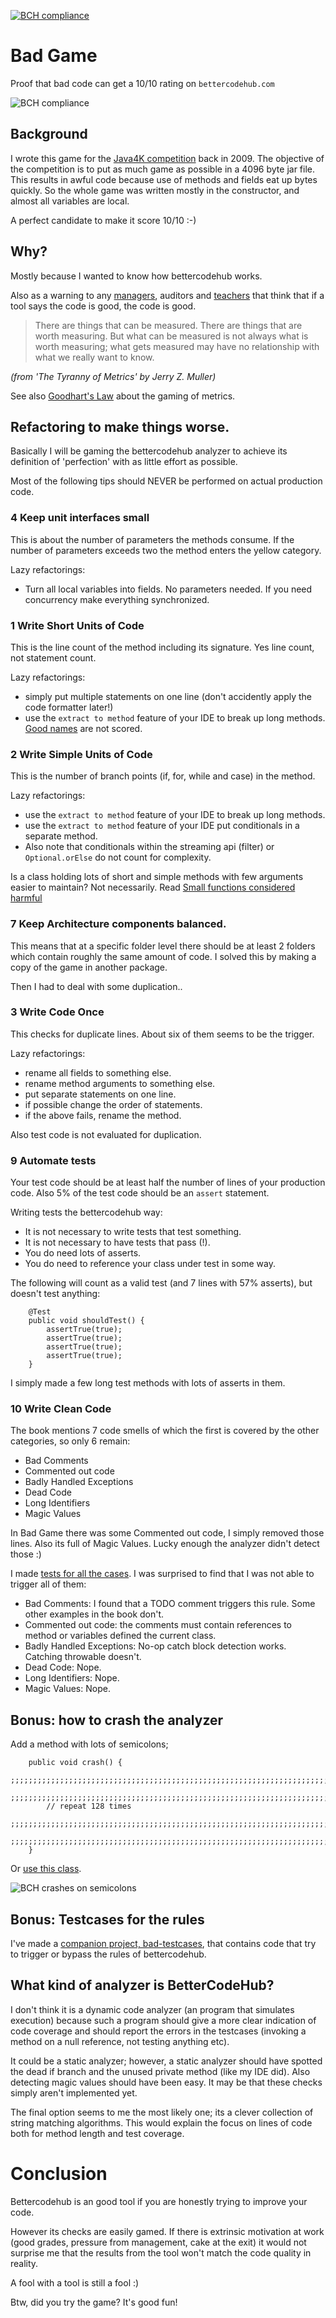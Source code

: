 [![BCH compliance](https://bettercodehub.com/edge/badge/xanathar-the-beholder/bad-game?branch=master)](https://bettercodehub.com/)

# Bad Game

Proof that bad code can get a 10/10 rating on `bettercodehub.com`

![BCH compliance](./bettercodehub-20180908.png)

## Background

I wrote this game for the [Java4K competition](http://www.java4k.com/index.php?action=games&method=view&gid=216) back in 2009. 
The objective of the competition is to put as much game as possible in a 4096 byte jar file.
This results in awful code because use of methods and fields eat up bytes quickly.
So the whole game was written mostly in the constructor, and almost all variables are local.

A perfect candidate to make it score 10/10 :-)

## Why?

Mostly because I wanted to know how bettercodehub works.

Also as a warning to any [managers](https://medium.com/bettercode/code-quality-human-variables-in-the-equation-616e9d2e8980), auditors and [teachers](https://medium.com/bettercode/higher-grades-for-better-code-23183648f793) that think that if a tool says the code is good, the code is good.

> There are things that can be measured. There are things that are worth measuring. But what can be measured is not always what is worth measuring; what gets measured may have no relationship with what we really want to know.

_(from 'The Tyranny of Metrics' by Jerry Z. Muller)_

See also [Goodhart's Law](https://en.wikipedia.org/wiki/Goodhart%27s_law) about the gaming of metrics.

## Refactoring to make things worse.

Basically I will be gaming the bettercodehub analyzer to achieve its definition of 'perfection' with as little effort as possible.

Most of the following tips should NEVER be performed on actual production code. 

### 4 Keep unit interfaces small

This is about the number of parameters the methods consume. 
If the number of parameters exceeds two the method enters the yellow category.

Lazy refactorings:
- Turn all local variables into fields. No parameters needed. If you need concurrency make everything synchronized.

### 1 Write Short Units of Code

This is the line count of the method including its signature. Yes line count, not statement count.

Lazy refactorings:
- simply put multiple statements on one line (don't accidently apply the code formatter later!)
- use the `extract to method` feature of your IDE to break up long methods. [Good names](https://www.youtube.com/watch?v=SctS56YQ6fg) are not scored.

### 2 Write Simple Units of Code

This is the number of branch points (if, for, while and case) in the method.

Lazy refactorings:
- use the `extract to method` feature of your IDE to break up long methods.
- use the `extract to method` feature of your IDE put conditionals in a separate method.
- Also note that conditionals within the streaming api (filter) or `Optional.orElse` do not count for complexity.

Is a class holding lots of short and simple methods with few arguments easier to maintain? 
Not necessarily. Read [Small functions considered harmful](https://medium.com/@copyconstruct/small-functions-considered-harmful-91035d316c29)

### 7 Keep Architecture components balanced.

This means that at a specific folder level there should be at least 2 folders which contain roughly the same amount of code.
I solved this by making a copy of the game in another package.

Then I had to deal with some duplication..

### 3 Write Code Once  

This checks for duplicate lines. About six of them seems to be the trigger.

Lazy refactorings:
- rename all fields to something else.
- rename method arguments to something else.
- put separate statements on one line.
- if possible change the order of statements.
- if the above fails, rename the method.

Also test code is not evaluated for duplication. 

### 9 Automate tests

Your test code should be at least half the number of lines of your production code.
Also 5% of the test code should be an `assert` statement.

Writing tests the bettercodehub way:
- It is not necessary to write tests that test something. 
- It is not necessary to have tests that pass (!).
- You do need lots of asserts.
- You do need to reference your class under test in some way.

The following will count as a valid test (and 7 lines with 57% asserts), but doesn't test anything:

```
    @Test
    public void shouldTest() {
        assertTrue(true);
        assertTrue(true);
        assertTrue(true);
        assertTrue(true);
    }
```

I simply made a few long test methods with lots of asserts in them.
 
### 10 Write Clean Code

The book mentions 7 code smells of which the first is covered by the other categories, so only 6 remain:
- Bad Comments
- Commented out code
- Badly Handled Exceptions
- Dead Code
- Long Identifiers
- Magic Values

In Bad Game there was some Commented out code, I simply removed those lines.
Also its full of Magic Values. Lucky enough the analyzer didn't detect those :)

I made [tests for all the cases](https://github.com/xanathar-the-beholder/bad-testcases/blob/master/src/main/java/codesmells/WriteCleanCode.java). 
I was surprised to find that I was not able to trigger all of them:
- Bad Comments: I found that a TODO comment triggers this rule. Some other examples in the book don't.
- Commented out code: the comments must contain references to method or variables defined the current class.
- Badly Handled Exceptions: No-op catch block detection works. Catching throwable doesn't.
- Dead Code: Nope.
- Long Identifiers: Nope.
- Magic Values: Nope.

## Bonus: how to crash the analyzer

Add a method with lots of semicolons;

```
    public void crash() {
        ;;;;;;;;;;;;;;;;;;;;;;;;;;;;;;;;;;;;;;;;;;;;;;;;;;;;;;;;;;;;;;;;;;;;;;;;;;;;;;;;;;;;;;;;;
        ;;;;;;;;;;;;;;;;;;;;;;;;;;;;;;;;;;;;;;;;;;;;;;;;;;;;;;;;;;;;;;;;;;;;;;;;;;;;;;;;;;;;;;;;;
        // repeat 128 times
        ;;;;;;;;;;;;;;;;;;;;;;;;;;;;;;;;;;;;;;;;;;;;;;;;;;;;;;;;;;;;;;;;;;;;;;;;;;;;;;;;;;;;;;;;;
        ;;;;;;;;;;;;;;;;;;;;;;;;;;;;;;;;;;;;;;;;;;;;;;;;;;;;;;;;;;;;;;;;;;;;;;;;;;;;;;;;;;;;;;;;;
    }
```

Or [use this class](https://github.com/xanathar-the-beholder/bad-testcases/blob/master/src/main/java/crash/CrashTheAnalyzer.java).

![BCH crashes on semicolons](./bch-semicolon-crash.png)

## Bonus: Testcases for the rules

I've made a [companion project, bad-testcases](https://github.com/xanathar-the-beholder/bad-testcases), that contains code that try to trigger or bypass the rules of bettercodehub. 

## What kind of analyzer is BetterCodeHub?

I don't think it is a dynamic code analyzer (an program that simulates execution) because such a program should give a more clear indication of code coverage and should report the errors in the testcases (invoking a method on a null reference, not testing anything etc).

It could be a static analyzer; however, a static analyzer should have spotted the dead if branch and the unused private method (like my IDE did). Also detecting magic values should have been easy. It may be that these checks simply aren't implemented yet.

The final option seems to me the most likely one; its a clever collection of string matching algorithms. This would explain the focus on lines of code both for method length and test coverage.   
  
# Conclusion

Bettercodehub is an good tool if you are honestly trying to improve your code.

However its checks are easily gamed. If there is extrinsic motivation at work (good grades, pressure from management, cake at the exit) it would not surprise me that the results from the tool won't match the code quality in reality.

A fool with a tool is still a fool :)  

Btw, did you try the game? It's good fun!
